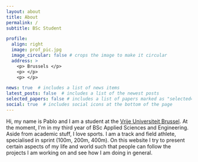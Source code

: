 ```yaml
---
layout: about
title: About
permalink: /
subtitle: BSc Student

profile:
  align: right
  image: prof_pic.jpg
  image_circular: false # crops the image to make it circular
  address: >
    <p> Brussels </p>
    <p> </p>
    <p> </p>

news: true  # includes a list of news items
latest_posts: false  # includes a list of the newest posts
selected_papers: false # includes a list of papers marked as "selected={true}"
social: true  # includes social icons at the bottom of the page
---
```


Hi, my name is Pablo and I am a student at the [Vrije Universiteit Brussel](https://www.vub.be/nl). At the moment, I'm in my third year of BSc Applied Sciences and Engineering. Aside from  academic stuff, I love sports. I am a track and field athlete, specialised in sprint (100m, 200m, 400m). On this website I try to present certain aspects of my life and world such that people can follow the projects I am working on and see how I am doing in general.
